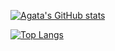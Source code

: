 [![Agata's GitHub stats](https://github-readme-stats.vercel.app/api?username=aordano&show_icons=true&theme=dracula&count_private=true&border_radius=10&bg_color=30,442266,331144)](https://github.com/anuraghazra/github-readme-stats)

[![Top Langs](https://github-readme-stats.vercel.app/api/top-langs/?username=aordano&show_icons=true&theme=dracula&count_private=true&border_radius=10&bg_color=30,442266,331144)](https://github.com/anuraghazra/github-readme-stats)
